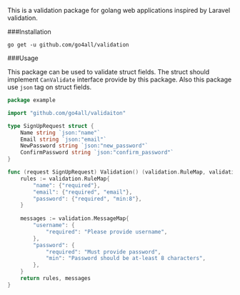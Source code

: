 This is a validation package for golang web applications inspired by Laravel validation.

###Installation

`go get -u github.com/go4all/validation`

###Usage

This package can be used to validate struct fields. The struct should implement `CanValidate` interface provide by 
this package. Also this package use `json` tag on struct fields.

```go
package example

import "github.com/go4all/validaiton"

type SignUpRequest struct {
	Name string `json:"name"`
	Email string `json:"email"`
	NewPassword string `json:"new_password"`
	ConfirmPassword string `json:"confirm_password"`
}

func (request SignUpRequest) Validation() (validation.RuleMap, validation.MessageMap)  {
    rules := validation.RuleMap{
    	"name": {"required"},
    	"email": {"required", "email"},
    	"password": {"required", "min:8"},
    }
    
    messages := validation.MessageMap{
    	"username": {
    		"required": "Please provide username",
        },
        "password": {
    		"required": "Must provide password",
    		"min": "Password should be at-least 8 characters",
        },
    }
    return rules, messages
}
```